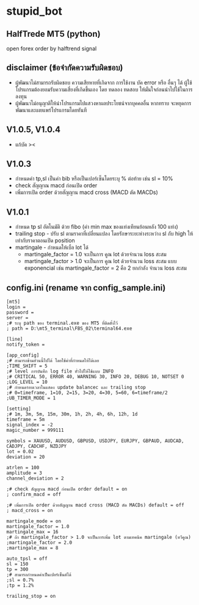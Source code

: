 # stupid_bot

## HalfTrede MT5 (python)

open forex order by halftrend signal

## disclaimer (ข้อจำกัดความรับผิดชอบ)
- ผู้พัฒนาไม่สามารถรับผิดชอบ ความเสียหายที่เกิดจาก การใช้งาน บัค error หรือ อื่นๆ ได้ ผู้ใช้โปรแกรมต้องยอมรับความเสี่ยงที่เกิดขึ้นเอง โดย ทดลอง ทดสอบ ให้มั่นใจก่อนนำไปใช้ในการลงทุน
- ผู้พัฒนาไม่อนุญาติให้นำโปรแกรมไปแสวงหาผลประโยชน์จากบุคคลอื่น หากทราบ จะหยุดการพัฒนาและเผยแพร่โปรแกรมโดยทันที

## V1.0.5, V1.0.4
- แก้บัค ><

## V1.0.3
- กำหนดค่า tp,sl เป็นค่า bib หรือเป็นเปอร์เซ็นโดยระบุ % ต่อท้าย เช่น sl = 10%
- check สัญญาณ macd ก่อนเปิด order
- เพิ่มการเปิด order ด้วยสัญญาน macd cross (MACD ตัด MACDs)

## V1.0.1
- กำหนด tp sl อัตโนมัติ ด้วย fibo (ค่า min max ของแท่งเทียนย้อนหลัง 100 แท่ง)
- trailing stop - ปรับ sl ตามราคาที่เปลี่ยนแปลง โดยรักษาระยะห่างระหว่าง sl กับ high ให้เท่ากับราคาตอนเปิด position
- martingale - กำหนดให้เบิ้ล lot ได้ 
    - martingale_factor = 1.0 จะเป็นการ คูณ lot ด้วยจำนวน loss สะสม
    - martingale_factor > 1.0 จะเป็นการ คูณ lot ด้วยจำนวน loss สะสม แบบ exponencial เช่น martingale_factor = 2 คือ 2 ยกกำลัง จำนวน loss สะสม

## config.ini (rename จาก config_sample.ini)

    [mt5]
    login = 
    password = 
    server = 
    ;# ระบุ path ของ terminal.exe ของ MT5 ที่ติดตั้งไว้
    ; path = D:\mt5_terminal\FBS_02\terminal64.exe

    [line]
    notify_token = 

    [app_config]
    ;# สามารถข้ามส่วนนี้ไปได้ โดยใช้ค่าที่กำหนดให้ได้เลย
    ;TIME_SHIFT = 5
    ;# level การบันทึก log file ทั่วไปให้ใช้แบบ INFO
    ;# CRITICAL 50, ERROR 40, WARNING 30, INFO 20, DEBUG 10, NOTSET 0
    ;LOG_LEVEL = 10
    ;# กำหนดรอบเวลาในแสดง update balancec และ trailing stop
    ;# 0=timeframe, 1=10, 2=15, 3=20, 4=30, 5=60, 6=timeframe/2 
    ;UB_TIMER_MODE = 1

    [setting]
    ;# 1m, 3m, 5m, 15m, 30m, 1h, 2h, 4h, 6h, 12h, 1d
    timeframe = 5m
    signal_index = -2
    magic_number = 999111

    symbols = XAUUSD, AUDUSD, GBPUSD, USDJPY, EURJPY, GBPAUD, AUDCAD, CADJPY, CADCHF, NZDJPY
    lot = 0.02
    deviation = 20

    atrlen = 100
    amplitude = 3
    channel_deviation = 2

    ;# check สัญญาณ macd ก่อนเปิด order default = on
    ; confirm_macd = off

    ;# เพิ่มการเปิด order ด้วยสัญญาน macd cross (MACD ตัด MACDs) default = off
    ; macd_cross = on

    martingale_mode = on
    martingale_factor = 1.0
    martingale_max = 16
    ;# ถ้า martingale_factor > 1.0 จะเป็นการเพิ่ม lot ตามเทคนิค martingale (ทวีคูณ)
    ;martingale_factor = 2.0
    ;martingale_max = 8

    auto_tpsl = off
    sl = 150
    tp = 300
    ;# สามารถกำหนดค่าเป็นเปอร์เซ็นต์ได้
    ;sl = 0.7%
    ;tp = 1.2%

    trailing_stop = on